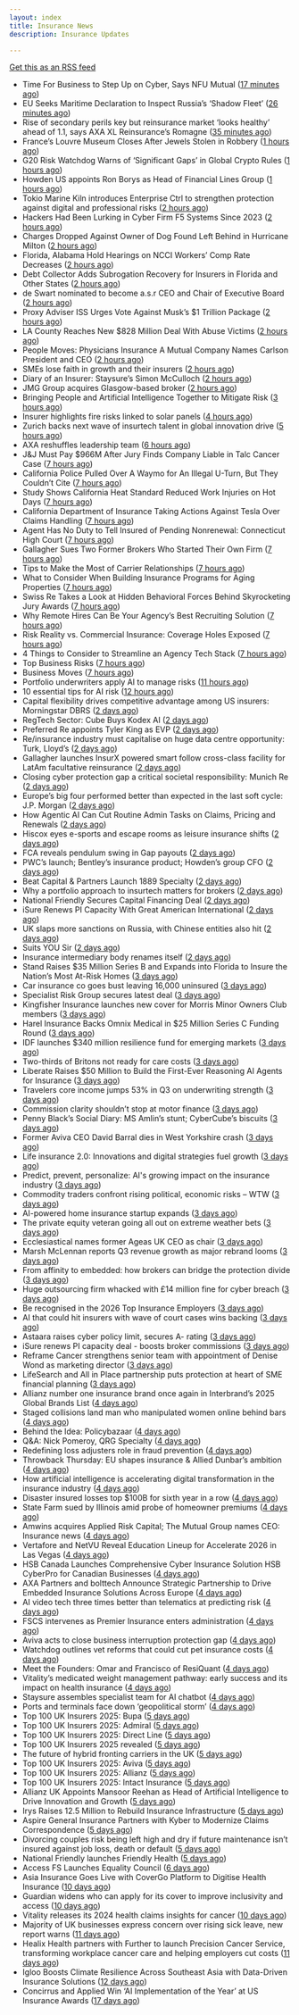 ```yaml
---
layout: index
title: Insurance News
description: Insurance Updates

---
```


[Get this as an RSS feed](/insurance.rss)

<!-- news_marker starts -->
- Time For Business to Step Up on Cyber, Says NFU Mutual ([17 minutes ago](https://insurance-edge.net/2025/10/20/time-for-business-to-step-up-on-cyber-says-nfu-mutual/))
- EU Seeks Maritime Declaration to Inspect Russia’s ‘Shadow Fleet’ ([26 minutes ago](https://www.insurancejournal.com/news/international/2025/10/20/844247.htm))
- Rise of secondary perils key but reinsurance market ‘looks healthy’ ahead of 1.1, says AXA XL Reinsurance’s Romagne ([35 minutes ago](https://www.reinsurancene.ws/rise-of-secondary-perils-key-but-reinsurance-market-looks-healthy-ahead-of-1-1-says-axa-xl-reinsurances-romagne/))
- France’s Louvre Museum Closes After Jewels Stolen in Robbery ([1 hours ago](https://www.insurancejournal.com/news/international/2025/10/20/844239.htm))
- G20 Risk Watchdog Warns of ‘Significant Gaps’ in Global Crypto Rules ([1 hours ago](https://www.insurancejournal.com/news/international/2025/10/20/844242.htm))
- Howden US appoints Ron Borys as Head of Financial Lines Group ([1 hours ago](https://www.reinsurancene.ws/howden-us-appoints-ron-borys-as-head-of-financial-lines-group/))
- Tokio Marine Kiln introduces Enterprise Ctrl to strengthen protection against digital and professional risks ([2 hours ago](https://www.reinsurancene.ws/tokio-marine-kiln-introduces-enterprise-ctrl-to-strengthen-protection-against-digital-and-professional-risks/))
- Hackers Had Been Lurking in Cyber Firm F5 Systems Since 2023 ([2 hours ago](https://www.insurancejournal.com/news/national/2025/10/20/844263.htm))
- Charges Dropped Against Owner of Dog Found Left Behind in Hurricane Milton ([2 hours ago](https://www.insurancejournal.com/news/southeast/2025/10/20/844251.htm))
- Florida, Alabama Hold Hearings on NCCI Workers’ Comp Rate Decreases ([2 hours ago](https://www.insurancejournal.com/news/southeast/2025/10/20/844265.htm))
- Debt Collector Adds Subrogation Recovery for Insurers in Florida and Other States ([2 hours ago](https://www.insurancejournal.com/news/southeast/2025/10/20/844255.htm))
- de Swart nominated to become a.s.r CEO and Chair of Executive Board ([2 hours ago](https://www.reinsurancene.ws/de-swart-nominated-to-become-a-s-r-ceo-and-chair-of-executive-board/))
- Proxy Adviser ISS Urges Vote Against Musk’s $1 Trillion Package ([2 hours ago](https://www.insurancejournal.com/news/east/2025/10/20/844272.htm))
- LA County Reaches New $828 Million Deal With Abuse Victims ([2 hours ago](https://www.insurancejournal.com/news/west/2025/10/20/844223.htm))
- People Moves: Physicians Insurance A Mutual Company Names Carlson President and CEO ([2 hours ago](https://www.insurancejournal.com/news/west/2025/10/20/844213.htm))
- SMEs lose faith in growth and their insurers ([2 hours ago](https://www.postonline.co.uk/claims/7959028/smes-lose-faith-in-growth-and-their-insurers))
- Diary of an Insurer: Staysure’s Simon McCulloch ([2 hours ago](https://www.postonline.co.uk/personal/7958935/diary-of-an-insurer-staysure%E2%80%99s-simon-mcculloch))
- JMG Group acquires Glasgow-based broker ([2 hours ago](https://www.insurancebusinessmag.com/uk/news/mergers-acquisitions/jmg-group-acquires-glasgowbased-broker-553489.aspx))
- Bringing People and Artificial Intelligence Together to Mitigate Risk ([3 hours ago](https://www.insurancejournal.com/magazines/mag-features/2025/10/20/844004.htm))
- Insurer highlights fire risks linked to solar panels ([4 hours ago](https://www.insurancebusinessmag.com/uk/news/breaking-news/insurer-highlights-fire-risks-linked-to-solar-panels-553493.aspx))
- Zurich backs next wave of insurtech talent in global innovation drive ([5 hours ago](https://www.insurancebusinessmag.com/uk/news/technology/zurich-backs-next-wave-of-insurtech-talent-in-global-innovation-drive-553495.aspx))
- AXA reshuffles leadership team ([6 hours ago](https://www.insurancebusinessmag.com/uk/news/breaking-news/axa-reshuffles-leadership-team-553494.aspx))
- J&J Must Pay $966M After Jury Finds Company Liable in Talc Cancer Case ([7 hours ago](https://www.insurancejournal.com/magazines/mag-features/2025/10/20/843985.htm))
- California Police Pulled Over A Waymo for An Illegal U-Turn, But They Couldn’t Cite ([7 hours ago](https://www.insurancejournal.com/magazines/mag-features/2025/10/20/843984.htm))
- Study Shows California Heat Standard Reduced Work Injuries on Hot Days ([7 hours ago](https://www.insurancejournal.com/magazines/mag-features/2025/10/20/843983.htm))
- California Department of Insurance Taking Actions Against Tesla Over Claims Handling ([7 hours ago](https://www.insurancejournal.com/magazines/mag-features/2025/10/20/843982.htm))
- Agent Has No Duty to Tell Insured of Pending Nonrenewal: Connecticut High Court ([7 hours ago](https://www.insurancejournal.com/magazines/mag-features/2025/10/20/843981.htm))
- Gallagher Sues Two Former Brokers Who Started Their Own Firm ([7 hours ago](https://www.insurancejournal.com/magazines/mag-features/2025/10/20/843980.htm))
- Tips to Make the Most of Carrier Relationships ([7 hours ago](https://www.insurancejournal.com/magazines/mag-features/2025/10/20/843979.htm))
- What to Consider When Building Insurance Programs for Aging Properties ([7 hours ago](https://www.insurancejournal.com/magazines/mag-features/2025/10/20/843978.htm))
- Swiss Re Takes a Look at Hidden Behavioral Forces Behind Skyrocketing Jury Awards ([7 hours ago](https://www.insurancejournal.com/magazines/mag-features/2025/10/20/843977.htm))
- Why Remote Hires Can Be Your Agency’s Best Recruiting Solution ([7 hours ago](https://www.insurancejournal.com/magazines/mag-features/2025/10/20/843976.htm))
- Risk Reality vs. Commercial Insurance: Coverage Holes Exposed ([7 hours ago](https://www.insurancejournal.com/magazines/mag-features/2025/10/20/843975.htm))
- 4 Things to Consider to Streamline an Agency Tech Stack ([7 hours ago](https://www.insurancejournal.com/magazines/mag-features/2025/10/20/843974.htm))
- Top Business Risks ([7 hours ago](https://www.insurancejournal.com/magazines/mag-editorsnote/2025/10/20/843973.htm))
- Business Moves ([7 hours ago](https://www.insurancejournal.com/magazines/mag-business-moves/2025/10/20/843972.htm))
- Portfolio underwriters apply AI to manage risks ([11 hours ago](https://www.dig-in.com/news/portfolio-underwriters-apply-ai-to-manage-risks))
- 10 essential tips for AI risk ([12 hours ago](https://www.dig-in.com/opinion/10-essential-tips-for-ai-risk))
- Capital flexibility drives competitive advantage among US insurers: Morningstar DBRS ([2 days ago](https://www.reinsurancene.ws/capital-flexibility-drives-competitive-advantage-among-us-insurers-morningstar-dbrs/))
- RegTech Sector: Cube Buys Kodex AI ([2 days ago](https://insurance-edge.net/2025/10/17/regtech-sector-cube-buys-kodex-ai/))
- Preferred Re appoints Tyler King as EVP ([2 days ago](https://www.reinsurancene.ws/preferred-re-appoints-tyler-king-as-evp/))
- Re/insurance industry must capitalise on huge data centre opportunity: Turk, Lloyd’s ([2 days ago](https://www.reinsurancene.ws/re-insurance-industry-must-capitalise-on-huge-data-centre-opportunity-turk-lloyds/))
- Gallagher launches InsurX powered smart follow cross-class facility for LatAm facultative reinsurance ([2 days ago](https://www.reinsurancene.ws/gallagher-launches-insurx-powered-smart-follow-cross-class-facility-for-latam-facultative-reinsurance/))
- Closing cyber protection gap a critical societal responsibility: Munich Re ([2 days ago](https://www.reinsurancene.ws/closing-cyber-protection-gap-a-critical-societal-responsibility-munich-re/))
- Europe’s big four performed better than expected in the last soft cycle: J.P. Morgan ([2 days ago](https://www.reinsurancene.ws/europes-big-four-performed-better-than-expected-in-the-last-soft-cycle-j-p-morgan/))
- How Agentic AI Can Cut Routine Admin Tasks on Claims, Pricing and Renewals ([2 days ago](https://insurance-edge.net/2025/10/17/how-agentic-ai-can-cut-routine-admin-tasks-on-claims-pricing-and-renewals/))
- Hiscox eyes e-sports and escape rooms as leisure insurance shifts ([2 days ago](https://www.insurancebusinessmag.com/uk/news/professional-liability/hiscox-eyes-esports-and-escape-rooms-as-leisure-insurance-shifts-553249.aspx))
- FCA reveals pendulum swing in Gap payouts ([2 days ago](https://www.postonline.co.uk/news/7959226/fca-reveals-pendulum-swing-in-gap-payouts))
- PWC’s launch; Bentley’s insurance product; Howden’s group CFO ([2 days ago](https://www.postonline.co.uk/news/7959205/pwc%E2%80%99s-launch-bentley%E2%80%99s-insurance-product-howden%E2%80%99s-group-cfo))
- Beat Capital & Partners Launch 1889 Specialty ([2 days ago](https://insurance-edge.net/2025/10/17/beat-capital-partners-launch-1889-specialty/))
- Why a portfolio approach to insurtech matters for brokers ([2 days ago](https://www.insurancebusinessmag.com/uk/news/technology/why-a-portfolio-approach-to-insurtech-matters-for-brokers-553388.aspx))
- National Friendly Secures Capital Financing Deal ([2 days ago](https://insurance-edge.net/2025/10/17/national-friendly-secures-capital-financing-deal/))
- iSure Renews PI Capacity With Great American International ([2 days ago](https://insurance-edge.net/2025/10/17/isure-renews-pi-capacity-with-great-american-international/))
- UK slaps more sanctions on Russia, with Chinese entities also hit ([2 days ago](https://www.insurancebusinessmag.com/uk/news/marine/uk-slaps-more-sanctions-on-russia-with-chinese-entities-also-hit-553367.aspx))
- Suits YOU Sir ([2 days ago](https://www.insurancebusinessmag.com/uk/news/auto-motor/suits-you-sir-553365.aspx))
- Insurance intermediary body renames itself ([2 days ago](https://www.insurancebusinessmag.com/uk/news/travel/insurance-intermediary-body-renames-itself-553359.aspx))
- Stand Raises $35 Million Series B and Expands into Florida to Insure the Nation’s Most At-Risk Homes ([3 days ago](https://www.insurtechinsights.com/stand-raises-35-million-series-b-and-expands-into-florida-to-insure-the-nations-most-at-risk-homes/))
- Car insurance co goes bust leaving 16,000 uninsured ([3 days ago](https://www.insurancebusinessmag.com/uk/news/auto-motor/car-insurance-co-goes-bust-leaving-16000-uninsured-553357.aspx))
- Specialist Risk Group secures latest deal ([3 days ago](https://www.insurancebusinessmag.com/uk/news/breaking-news/specialist-risk-group-secures-latest-deal-553355.aspx))
- Kingfisher Insurance launches new cover for Morris Minor Owners Club members ([3 days ago](https://www.insurancebusinessmag.com/uk/news/auto-motor/kingfisher-insurance-launches-new-cover-for-morris-minor-owners-club-members-553354.aspx))
- Harel Insurance Backs Omnix Medical in $25 Million Series C Funding Round ([3 days ago](https://www.insurtechinsights.com/harel-insurance-backs-omnix-medical-in-25-million-series-c-funding-round/))
- IDF launches $340 million resilience fund for emerging markets ([3 days ago](https://www.insurancebusinessmag.com/uk/news/breaking-news/idf-launches-340-million-resilience-fund-for-emerging-markets-553353.aspx))
- Two-thirds of Britons not ready for care costs ([3 days ago](https://www.insurancebusinessmag.com/uk/news/breaking-news/twothirds-of-britons-not-ready-for-care-costs-553351.aspx))
- Liberate Raises $50 Million to Build the First-Ever Reasoning AI Agents for Insurance ([3 days ago](https://www.insurtechinsights.com/liberate-raises-50-million-to-build-the-first-ever-reasoning-ai-agents-for-insurance/))
- Travelers core income jumps 53% in Q3 on underwriting strength ([3 days ago](https://www.insurancebusinessmag.com/uk/news/breaking-news/travelers-core-income-jumps-53-in-q3-on-underwriting-strength-553390.aspx))
- Commission clarity shouldn’t stop at motor finance ([3 days ago](https://www.postonline.co.uk/regulation/7959217/commission-clarity-shouldn%E2%80%99t-stop-at-motor-finance))
- Penny Black’s Social Diary: MS Amlin’s stunt; CyberCube’s biscuits ([3 days ago](https://www.postonline.co.uk/people/7959018/penny-black%E2%80%99s-social-diary-ms-amlin%E2%80%99s-stunt-cybercube%E2%80%99s-biscuits))
- Former Aviva CEO David Barral dies in West Yorkshire crash ([3 days ago](https://www.insurancebusinessmag.com/uk/news/breaking-news/former-aviva-ceo-david-barral-dies-in-west-yorkshire-crash-553311.aspx))
- Life insurance 2.0: Innovations and digital strategies fuel growth ([3 days ago](https://www.dig-in.com/opinion/innovations-and-digital-strategies-fuel-growth))
- Predict, prevent, personalize: AI's growing impact on the insurance industry ([3 days ago](https://www.dig-in.com/opinion/ais-growing-impact-on-the-insurance-industry))
- Commodity traders confront rising political, economic risks – WTW ([3 days ago](https://www.insurancebusinessmag.com/uk/news/breaking-news/commodity-traders-confront-rising-political-economic-risks--wtw-553288.aspx))
- AI-powered home insurance startup expands ([3 days ago](https://www.dig-in.com/articles/ai-powered-home-insurance-startup-expands))
- The private equity veteran going all out on extreme weather bets ([3 days ago](https://www.dig-in.com/articles/the-private-equity-veteran-going-all-out-on-extreme-weather-bets))
- Ecclesiastical names former Ageas UK CEO as chair ([3 days ago](https://www.postonline.co.uk/news/7959224/ecclesiastical-names-former-ageas-uk-ceo-as-chair))
- Marsh McLennan reports Q3 revenue growth as major rebrand looms ([3 days ago](https://www.insurancebusinessmag.com/uk/news/breaking-news/marsh-mclennan-reports-q3-revenue-growth-as-major-rebrand-looms-553225.aspx))
- From affinity to embedded: how brokers can bridge the protection divide ([3 days ago](https://www.insurancebusinessmag.com/uk/news/technology/from-affinity-to-embedded-how-brokers-can-bridge-the-protection-divide-553215.aspx))
- Huge outsourcing firm whacked with £14 million fine for cyber breach ([3 days ago](https://www.insurancebusinessmag.com/uk/news/cyber/huge-outsourcing-firm-whacked-with-14-million-fine-for-cyber-breach-553214.aspx))
- Be recognised in the 2026 Top Insurance Employers ([3 days ago](https://www.insurancebusinessmag.com/uk/news/breaking-news/be-recognised-in-the-2026-top-insurance-employers-553213.aspx))
- AI that could hit insurers with wave of court cases wins backing ([3 days ago](https://www.postonline.co.uk/claims/7959206/ai-that-could-hit-insurers-with-wave-of-court-cases-wins-backing))
- Astaara raises cyber policy limit, secures A- rating ([3 days ago](https://www.insurancebusinessmag.com/uk/news/cyber/astaara-raises-cyber-policy-limit-secures-a-rating-553203.aspx))
- iSure renews PI capacity deal - boosts broker commissions ([3 days ago](https://www.insurancebusinessmag.com/uk/news/professional-liability/isure-renews-pi-capacity-deal--boosts-broker-commissions-553201.aspx))
- Reframe Cancer strengthens senior team with appointment of Denise Wond as marketing director ([3 days ago](https://ifamagazine.com/reframe-cancer-strengthens-senior-team-with-appointment-of-denise-wond-as-marketing-director/))
- LifeSearch and All in Place partnership puts protection at heart of SME financial planning ([3 days ago](https://ifamagazine.com/lifesearch-and-all-in-place-partnership-puts-protection-at-heart-of-sme-financial-planning/))
- Allianz number one insurance brand once again in Interbrand’s 2025 Global Brands List ([4 days ago](https://www.insurancebusinessmag.com/uk/news/breaking-news/allianz-number-one-insurance-brand-once-again-in-interbrands-2025-global-brands-list-553189.aspx))
- Staged collisions land man who manipulated women online behind bars ([4 days ago](https://www.insurancebusinessmag.com/uk/news/breaking-news/staged-collisions-land-man-who-manipulated-women-online-behind-bars-553186.aspx))
- Behind the Idea: Policybazaar ([4 days ago](https://thefintechtimes.com/behind-the-idea-policybazaar/))
- Q&A: Nick Pomeroy, QRG Specialty ([4 days ago](https://www.postonline.co.uk/lloyd%E2%80%99slondon/7958289/qa-nick-pomeroy-qrg-specialty))
- Redefining loss adjusters role in fraud prevention ([4 days ago](https://www.postonline.co.uk/claims/7959117/redefining-loss-adjusters-role-in-fraud-prevention))
- Throwback Thursday: EU shapes insurance & Allied Dunbar’s ambition ([4 days ago](https://www.postonline.co.uk/regulation/7956772/throwback-thursday-eu-shapes-insurance-allied-dunbar%E2%80%99s-ambition))
- How artificial intelligence is accelerating digital transformation in the insurance industry ([4 days ago](https://www.dig-in.com/opinion/ai-is-accelerating-digital-transformation))
- Disaster insured losses top $100B for sixth year in a row ([4 days ago](https://www.dig-in.com/articles/disaster-insured-losses-top-100b-for-sixth-year-in-a-row))
- State Farm sued by Illinois amid probe of homeowner premiums ([4 days ago](https://www.dig-in.com/articles/state-farm-sued-by-illinois-amid-probe-of-homeowner-premiums))
- Amwins acquires Applied Risk Capital; The Mutual Group names CEO: Insurance news ([4 days ago](https://www.dig-in.com/news/amwins-acquires-arc-mutual-group-ceo-insurance))
- Vertafore and NetVU Reveal Education Lineup for Accelerate 2026 in Las Vegas ([4 days ago](https://www.insurtechinsights.com/vertafore-and-netvu-reveal-education-lineup-for-accelerate-2026-in-las-vegas/))
- HSB Canada Launches Comprehensive Cyber Insurance Solution HSB CyberPro for Canadian Businesses ([4 days ago](https://www.insurtechinsights.com/hsb-canada-launches-comprehensive-cyber-insurance-solution-hsb-cyberpro-for-canadian-businesses/))
- AXA Partners and bolttech Announce Strategic Partnership to Drive Embedded Insurance Solutions Across Europe ([4 days ago](https://www.insurtechinsights.com/axa-partners-and-bolttech-announce-strategic-partnership-to-drive-embedded-insurance-solutions-across-europe/))
- AI video tech three times better than telematics at predicting risk ([4 days ago](https://www.postonline.co.uk/technology/7959219/ai-video-tech-three-times-better-than-telematics-at-predicting-risk))
- FSCS intervenes as Premier Insurance enters administration ([4 days ago](https://www.postonline.co.uk/news/7959221/16000-customers-to-be-protected-by-fscs-as-premier-enters-administration))
- Aviva acts to close business interruption protection gap ([4 days ago](https://www.postonline.co.uk/commercial/7959220/aviva-acts-to-close-business-interruption-protection-gap))
- Watchdog outlines vet reforms that could cut pet insurance costs ([4 days ago](https://www.postonline.co.uk/news/7959218/watchdog-outlines-vet-reforms-that-could-cut-pet-insurance-costs))
- Meet the Founders: Omar and Francisco of ResiQuant ([4 days ago](https://www.insurtechinsights.com/meet-the-founders-omar-and-francisco-of-resiquant/))
- Vitality’s medicated weight management pathway: early success and its impact on health insurance ([4 days ago](https://ifamagazine.com/vitalitys-medicated-weight-management-pathway-early-success-and-its-impact-on-health-insurance/))
- Staysure assembles specialist team for AI chatbot ([4 days ago](https://www.postonline.co.uk/technology/7959215/staysure-assembles-specialist-team-for-ai-chatbot))
- Ports and terminals face down ‘geopolitical storm’ ([4 days ago](https://www.postonline.co.uk/lloyd%E2%80%99slondon/7959214/ports-and-terminals-face-down-%E2%80%98geopolitical-storm%E2%80%99))
- Top 100 UK Insurers 2025: Bupa ([5 days ago](https://www.postonline.co.uk/personal/7958996/top-100-uk-insurers-2025-bupa))
- Top 100 UK Insurers 2025: Admiral ([5 days ago](https://www.postonline.co.uk/personal/7959070/top-100-uk-insurers-2025-admiral))
- Top 100 UK Insurers 2025: Direct Line ([5 days ago](https://www.postonline.co.uk/personal/7959013/top-100-uk-insurers-2025-direct-line))
- Top 100 UK Insurers 2025 revealed ([5 days ago](https://www.postonline.co.uk/personal/7959011/top-100-uk-insurers-2025-revealed))
- The future of hybrid fronting carriers in the UK ([5 days ago](https://www.postonline.co.uk/commercial/7958968/the-future-of-hybrid-fronting-carriers-in-the-uk))
- Top 100 UK Insurers 2025: Aviva ([5 days ago](https://www.postonline.co.uk/personal/7959012/top-100-uk-insurers-2025-aviva))
- Top 100 UK Insurers 2025: Allianz ([5 days ago](https://www.postonline.co.uk/personal/7959023/top-100-uk-insurers-2025-allianz))
- Top 100 UK Insurers 2025: Intact Insurance ([5 days ago](https://www.postonline.co.uk/commercial/7959072/top-100-uk-insurers-2025-intact-insurance))
- Allianz UK Appoints Mansoor Reehan as Head of Artificial Intelligence to Drive Innovation and Growth ([5 days ago](https://www.insurtechinsights.com/allianz-uk-appoints-mansoor-reehan-as-head-of-artificial-intelligence-to-drive-innovation-and-growth/))
- Irys Raises 12.5 Million to Rebuild Insurance Infrastructure ([5 days ago](https://www.insurtechinsights.com/irys-raises-12-5-million-to-rebuild-insurance-infrastructure/))
- Aspire General Insurance Partners with Kyber to Modernize Claims Correspondence ([5 days ago](https://www.insurtechinsights.com/aspire-general-insurance-partners-with-kyber-to-modernize-claims-correspondence/))
- Divorcing couples risk being left high and dry if future maintenance isn’t insured against job loss, death or default ([5 days ago](https://ifamagazine.com/divorcing-couples-risk-being-left-high-and-dry-if-future-maintenance-isnt-insured-against-job-loss-death-or-default/))
- National Friendly launches Friendly Health ([5 days ago](https://ifamagazine.com/national-friendly-launches-friendly-health/))
- Access FS Launches Equality Council ([6 days ago](https://ifamagazine.com/access-fs-launches-equality-council/))
- Asia Insurance Goes Live with CoverGo Platform to Digitise Health Insurance ([10 days ago](https://thefintechtimes.com/asia-insurance-goes-live-with-covergo-platform-to-digitise-health-insurance/))
- Guardian widens who can apply for its cover to improve inclusivity and access ([10 days ago](https://ifamagazine.com/guardian-widens-who-can-apply-for-its-cover-to-improve-inclusivity-and-access/))
- Vitality releases its 2024 health claims insights for cancer ([10 days ago](https://ifamagazine.com/vitality-releases-its-2024-health-claims-insights-for-cancer/))
- Majority of UK businesses express concern over rising sick leave, new report warns ([11 days ago](https://ifamagazine.com/majority-of-uk-businesses-express-concern-over-rising-sick-leave-new-report-warns/))
- Healix Health partners with Further to launch Precision Cancer Service, transforming workplace cancer care and helping employers cut costs ([11 days ago](https://ifamagazine.com/healix-health-partners-with-further-to-launch-precision-cancer-service-transforming-workplace-cancer-care-and-helping-employers-cut-costs/))
- Igloo Boosts Climate Resilience Across Southeast Asia with Data-Driven Insurance Solutions ([12 days ago](https://thefintechtimes.com/igloo-boosts-climate-resilience-across-southeast-asia-with-data-driven-insurance-solutions/))
- Concirrus and Applied Win ‘AI Implementation of the Year’ at US Insurance Awards ([17 days ago](https://thefintechtimes.com/concirrus-ai-cuts-aviation-underwriting-time-from-36-hours-to-minutes-for-applied-aviation/))

<!-- news_marker ends -->